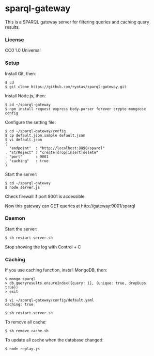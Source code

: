# sparql-gateway

This is a SPARQL gateway server for filtering queries and caching query results.

### License

CC0 1.0 Universal

### Setup

Install Git, then:

    $ cd
    $ git clone https://github.com/ryotas/sparql-gateway.git

Install Node.js, then:

    $ cd ~/sparql-gateway
    $ npm install request express body-parser forever crypto mongoose config

Configure the setting file:

    $ cd ~/sparql-gateway/config
    $ cp default.json.sample default.json
    $ vi default.json
    {
      "endpoint"  : "http://localhost:8890/sparql"
    , "strReject" : "create|drop|insert|delete"
    , "port"      : 9001
    , "caching"   : true
    }

Start the server:

    $ cd ~/sparql-gateway
    $ node server.js

Check firewall if port 9001 is accessible.

Now this gateway can GET queries at http://gateway:9001/sparql

### Daemon

Start the server:

    $ sh restart-server.sh

Stop showing the log with Control + C

### Caching

If you use caching function, install MongoDB, then:

    $ mongo sparql
    > db.queryresults.ensureIndex({query: 1}, {unique: true, dropDups: true})
    > exit
    
    $ vi ~/sparql-gateway/config/default.yaml
    caching: true

    $ sh restart-server.sh

To remove all cache:

    $ sh remove-cache.sh

To update all cache when the database changed:

    $ node replay.js
